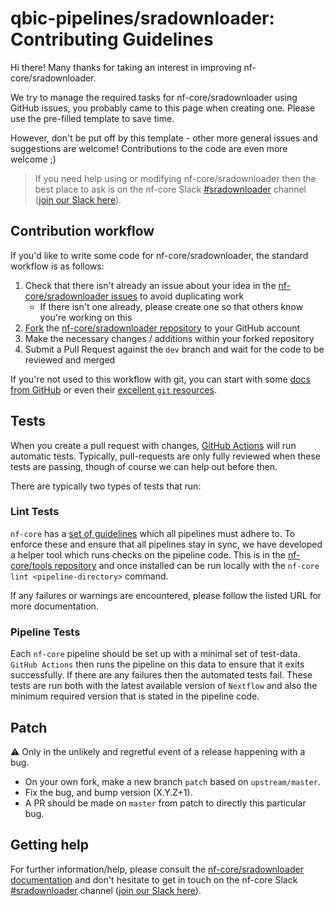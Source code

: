 # qbic-pipelines/sradownloader: Contributing Guidelines

Hi there!
Many thanks for taking an interest in improving nf-core/sradownloader.

We try to manage the required tasks for nf-core/sradownloader using GitHub issues, you probably came to this page when creating one.
Please use the pre-filled template to save time.

However, don't be put off by this template - other more general issues and suggestions are welcome!
Contributions to the code are even more welcome ;)

> If you need help using or modifying nf-core/sradownloader then the best place to ask is on the nf-core Slack [#sradownloader](https://nfcore.slack.com/channels/sradownloader) channel ([join our Slack here](https://nf-co.re/join/slack)).

## Contribution workflow

If you'd like to write some code for nf-core/sradownloader, the standard workflow is as follows:

1. Check that there isn't already an issue about your idea in the [nf-core/sradownloader issues](https://github.com/nf-core/sradownloader/issues) to avoid duplicating work
    * If there isn't one already, please create one so that others know you're working on this
2. [Fork](https://help.github.com/en/github/getting-started-with-github/fork-a-repo) the [nf-core/sradownloader repository](https://github.com/nf-core/sradownloader) to your GitHub account
3. Make the necessary changes / additions within your forked repository
4. Submit a Pull Request against the `dev` branch and wait for the code to be reviewed and merged

If you're not used to this workflow with git, you can start with some [docs from GitHub](https://help.github.com/en/github/collaborating-with-issues-and-pull-requests) or even their [excellent `git` resources](https://try.github.io/).

## Tests

When you create a pull request with changes, [GitHub Actions](https://github.com/features/actions) will run automatic tests.
Typically, pull-requests are only fully reviewed when these tests are passing, though of course we can help out before then.

There are typically two types of tests that run:

### Lint Tests

`nf-core` has a [set of guidelines](https://nf-co.re/developers/guidelines) which all pipelines must adhere to.
To enforce these and ensure that all pipelines stay in sync, we have developed a helper tool which runs checks on the pipeline code. This is in the [nf-core/tools repository](https://github.com/nf-core/tools) and once installed can be run locally with the `nf-core lint <pipeline-directory>` command.

If any failures or warnings are encountered, please follow the listed URL for more documentation.

### Pipeline Tests

Each `nf-core` pipeline should be set up with a minimal set of test-data.
`GitHub Actions` then runs the pipeline on this data to ensure that it exits successfully.
If there are any failures then the automated tests fail.
These tests are run both with the latest available version of `Nextflow` and also the minimum required version that is stated in the pipeline code.

## Patch

:warning: Only in the unlikely and regretful event of a release happening with a bug.

* On your own fork, make a new branch `patch` based on `upstream/master`.
* Fix the bug, and bump version (X.Y.Z+1).
* A PR should be made on `master` from patch to directly this particular bug.

## Getting help

For further information/help, please consult the [nf-core/sradownloader documentation](https://nf-co.re/sradownloader/usage) and don't hesitate to get in touch on the nf-core Slack [#sradownloader](https://nfcore.slack.com/channels/sradownloader) channel ([join our Slack here](https://nf-co.re/join/slack)).
